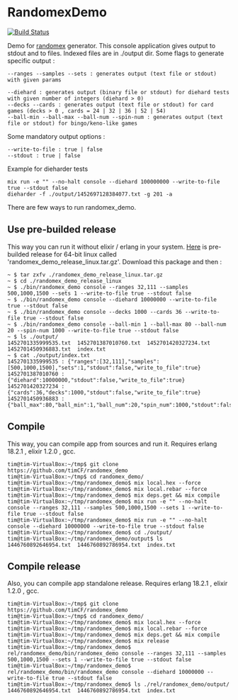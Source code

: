 # RandomexDemo

[![Build Status](https://travis-ci.org/timCF/randomex_demo.svg?branch=master)](https://travis-ci.org/timCF/randomex_demo)

Demo for [randomex](https://github.com/timCF/randomex) generator. This console application gives output to stdout and to files. Indexed files are in ./output dir. Some flags to generate specific output :

```
--ranges --samples --sets : generates output (text file or stdout) with given params

--diehard : generates output (binary file or stdout) for diehard tests with given number of integers (diehard > 0)
--decks --cards : generates output (text file or stdout) for card games (decks > 0 , cards = 24 | 32 | 36 | 52 | 54)
--ball-min --ball-max --ball-num --spin-num : generates output (text file or stdout) for bingo/keno-like games
```

Some mandatory output options :

```
--write-to-file : true | false
--stdout : true | false
```

Example for dieharder tests

```
mix run -e "" --no-halt console --diehard 100000000 --write-to-file true --stdout false
dieharder -f ./output/1452697128384077.txt -g 201 -a
```

There are few ways to run randomex_demo.

Use pre-builded release
-----------------------

This way you can run it without elixir / erlang in your system. [Here](https://yadi.sk/d/wunDCfMjo5SmK) is pre-builded release for 64-bit linux called 'randomex_demo_release_linux.tar.gz'. Download this package and then :

```
~ $ tar zxfv ./randomex_demo_release_linux.tar.gz
~ $ cd ./randomex_demo_release_linux
~ $ ./bin/randomex_demo console --ranges 32,111 --samples 500,1000,1500 --sets 1 --write-to-file true --stdout false
~ $ ./bin/randomex_demo console --diehard 10000000 --write-to-file true --stdout false
~ $ ./bin/randomex_demo console --decks 1000 --cards 36 --write-to-file true --stdout false
~ $ ./bin/randomex_demo console --ball-min 1 --ball-max 80 --ball-num 20 --spin-num 1000 --write-to-file true --stdout false
~ $ ls ./output/
1452701335999535.txt  1452701387010760.txt  1452701420327234.txt  1452701450936883.txt  index.txt
~ $ cat ./output/index.txt
1452701335999535 : {"ranges":[32,111],"samples":[500,1000,1500],"sets":1,"stdout":false,"write_to_file":true}
1452701387010760 : {"diehard":10000000,"stdout":false,"write_to_file":true}
1452701420327234 : {"cards":36,"decks":1000,"stdout":false,"write_to_file":true}
1452701450936883 : {"ball_max":80,"ball_min":1,"ball_num":20,"spin_num":1000,"stdout":false,"write_to_file":true}
```

Compile
-------

This way, you can compile app from sources and run it. Requires erlang 18.2.1 , elixir 1.2.0 , gcc.

```
tim@tim-VirtualBox:~/tmp$ git clone https://github.com/timCF/randomex_demo
tim@tim-VirtualBox:~/tmp$ cd randomex_demo/
tim@tim-VirtualBox:~/tmp/randomex_demo$ mix local.hex --force
tim@tim-VirtualBox:~/tmp/randomex_demo$ mix local.rebar --force
tim@tim-VirtualBox:~/tmp/randomex_demo$ mix deps.get && mix compile
tim@tim-VirtualBox:~/tmp/randomex_demo$ mix run -e "" --no-halt console --ranges 32,111 --samples 500,1000,1500 --sets 1 --write-to-file true --stdout false
tim@tim-VirtualBox:~/tmp/randomex_demo$ mix run -e "" --no-halt console --diehard 10000000 --write-to-file true --stdout false
tim@tim-VirtualBox:~/tmp/randomex_demo$ cd ./output/
tim@tim-VirtualBox:~/tmp/randomex_demo/output$ ls
1446760892646954.txt  1446760892786954.txt  index.txt
```

Compile release
---------------

Also, you can compile app standalone release. Requires erlang 18.2.1 , elixir 1.2.0 , gcc.

```
tim@tim-VirtualBox:~/tmp$ git clone https://github.com/timCF/randomex_demo
tim@tim-VirtualBox:~/tmp$ cd randomex_demo/
tim@tim-VirtualBox:~/tmp/randomex_demo$ mix local.hex --force
tim@tim-VirtualBox:~/tmp/randomex_demo$ mix local.rebar --force
tim@tim-VirtualBox:~/tmp/randomex_demo$ mix deps.get && mix compile
tim@tim-VirtualBox:~/tmp/randomex_demo$ mix release
tim@tim-VirtualBox:~/tmp/randomex_demo$ rel/randomex_demo/bin/randomex_demo console --ranges 32,111 --samples 500,1000,1500 --sets 1 --write-to-file true --stdout false
tim@tim-VirtualBox:~/tmp/randomex_demo$ rel/randomex_demo/bin/randomex_demo console --diehard 10000000 --write-to-file true --stdout false
tim@tim-VirtualBox:~/tmp/randomex_demo$ ls ./rel/randomex_demo/output/
1446760892646954.txt  1446760892786954.txt  index.txt
```
